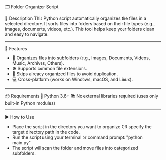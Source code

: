 🗂️ Folder Organizer Script

📝 Description
This Python script automatically organizes the files in a selected directory. It sorts files into folders based on their file types (e.g., images, documents, videos, etc.). This tool helps keep your folders clean and easy to navigate.

---
🌟 Features
- 📁 Organizes files into subfolders (e.g., Images, Documents, Videos, Music, Archives, Others).
- ⚙️ Supports common file extensions.
- 🚫 Skips already organized files to avoid duplication.
- 💻 Cross-platform (works on Windows, macOS, and Linux).

---
📦 Requirements
🐍 Python 3.6+
📚 No external libraries required (uses only built-in Python modules)

---
▶️ How to Use
- Place the script in the directory you want to organize OR specify the target directory path in the code.
- Run the script using your terminal or command prompt: "python main.py"
- The script will scan the folder and move files into categorized subfolders.
